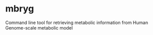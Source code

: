 # mbryg
Command line tool for retrieving metabolic information from Human Genome-scale metabolic model
